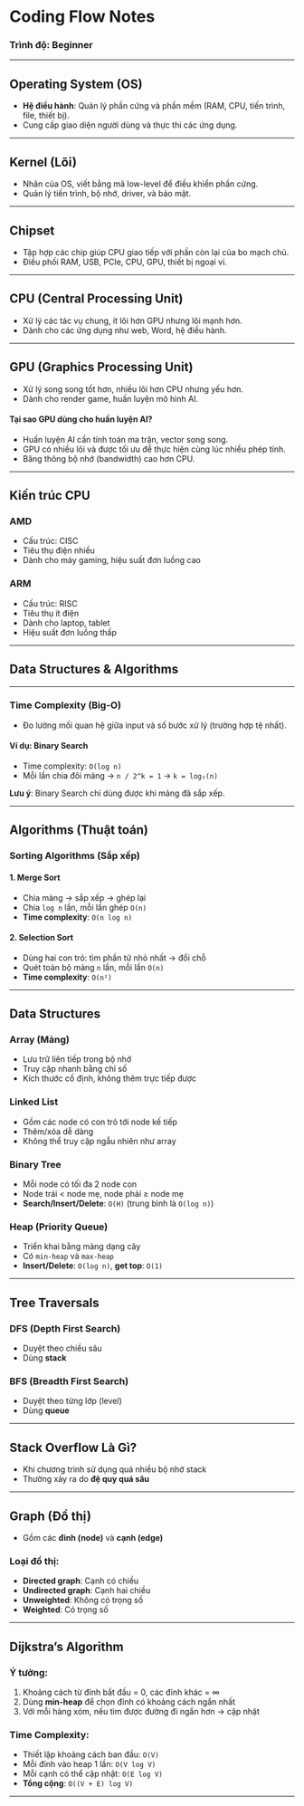 #  Coding Flow Notes

###  Trình độ: Beginner

---

##  Operating System (OS)

- **Hệ điều hành**: Quản lý phần cứng và phần mềm (RAM, CPU, tiến trình, file, thiết bị).
- Cung cấp giao diện người dùng và thực thi các ứng dụng.

---

##  Kernel (Lõi)

- Nhân của OS, viết bằng mã low-level để điều khiển phần cứng.
- Quản lý tiến trình, bộ nhớ, driver, và bảo mật.

---

##  Chipset

- Tập hợp các chip giúp CPU giao tiếp với phần còn lại của bo mạch chủ.
- Điều phối RAM, USB, PCIe, CPU, GPU, thiết bị ngoại vi.

---

##  CPU (Central Processing Unit)

- Xử lý các tác vụ chung, ít lõi hơn GPU nhưng lõi mạnh hơn.
- Dành cho các ứng dụng như web, Word, hệ điều hành.

---

##  GPU (Graphics Processing Unit)

- Xử lý song song tốt hơn, nhiều lõi hơn CPU nhưng yếu hơn.
- Dành cho render game, huấn luyện mô hình AI.

####  Tại sao GPU dùng cho huấn luyện AI?

- Huấn luyện AI cần tính toán ma trận, vector song song.
- GPU có nhiều lõi và được tối ưu để thực hiện cùng lúc nhiều phép tính.
- Băng thông bộ nhớ (bandwidth) cao hơn CPU.

---

##  Kiến trúc CPU

###  AMD

- Cấu trúc: CISC
- Tiêu thụ điện nhiều
- Dành cho máy gaming, hiệu suất đơn luồng cao

###  ARM

- Cấu trúc: RISC
- Tiêu thụ ít điện
- Dành cho laptop, tablet
- Hiệu suất đơn luồng thấp

---

## Data Structures & Algorithms

---

### Time Complexity (Big-O)

- Đo lường mối quan hệ giữa input và số bước xử lý (trường hợp tệ nhất).

#### Ví dụ: Binary Search
- Time complexity: `O(log n)`
- Mỗi lần chia đôi mảng → `n / 2^k = 1` → `k = log₂(n)`

 **Lưu ý**: Binary Search chỉ dùng được khi mảng đã sắp xếp.

---

##  Algorithms (Thuật toán)

###  Sorting Algorithms (Sắp xếp)

#### 1. Merge Sort
- Chia mảng → sắp xếp → ghép lại
- Chia `log n` lần, mỗi lần ghép `O(n)`
- **Time complexity**: `O(n log n)`

#### 2. Selection Sort
- Dùng hai con trỏ: tìm phần tử nhỏ nhất → đổi chỗ
- Quét toàn bộ mảng `n` lần, mỗi lần `O(n)`
- **Time complexity**: `O(n²)`

---

##  Data Structures

###  Array (Mảng)

- Lưu trữ liên tiếp trong bộ nhớ
- Truy cập nhanh bằng chỉ số
- Kích thước cố định, không thêm trực tiếp được

###  Linked List

- Gồm các node có con trỏ tới node kế tiếp
- Thêm/xóa dễ dàng
- Không thể truy cập ngẫu nhiên như array

###  Binary Tree

- Mỗi node có tối đa 2 node con
- Node trái < node mẹ, node phải ≥ node mẹ
- **Search/Insert/Delete**: `O(H)` (trung bình là `O(log n)`)

###  Heap (Priority Queue)

- Triển khai bằng mảng dạng cây
- Có `min-heap` và `max-heap`
- **Insert/Delete**: `O(log n)`, **get top**: `O(1)`

---

##  Tree Traversals

###  DFS (Depth First Search)

- Duyệt theo chiều sâu
- Dùng **stack**

###  BFS (Breadth First Search)

- Duyệt theo từng lớp (level)
- Dùng **queue**

---

## Stack Overflow Là Gì?

- Khi chương trình sử dụng quá nhiều bộ nhớ stack
- Thường xảy ra do **đệ quy quá sâu**

---

##  Graph (Đồ thị)

- Gồm các **đỉnh (node)** và **cạnh (edge)**

###  Loại đồ thị:

- **Directed graph**: Cạnh có chiều
- **Undirected graph**: Cạnh hai chiều
- **Unweighted**: Không có trọng số
- **Weighted**: Có trọng số

---

## Dijkstra’s Algorithm

###  Ý tưởng:

1. Khoảng cách từ đỉnh bắt đầu = 0, các đỉnh khác = ∞
2. Dùng **min-heap** để chọn đỉnh có khoảng cách ngắn nhất
3. Với mỗi hàng xóm, nếu tìm được đường đi ngắn hơn → cập nhật

###  Time Complexity:

- Thiết lập khoảng cách ban đầu: `O(V)`
- Mỗi đỉnh vào heap 1 lần: `O(V log V)`
- Mỗi cạnh có thể cập nhật: `O(E log V)`
- **Tổng cộng**: `O((V + E) log V)`

---


